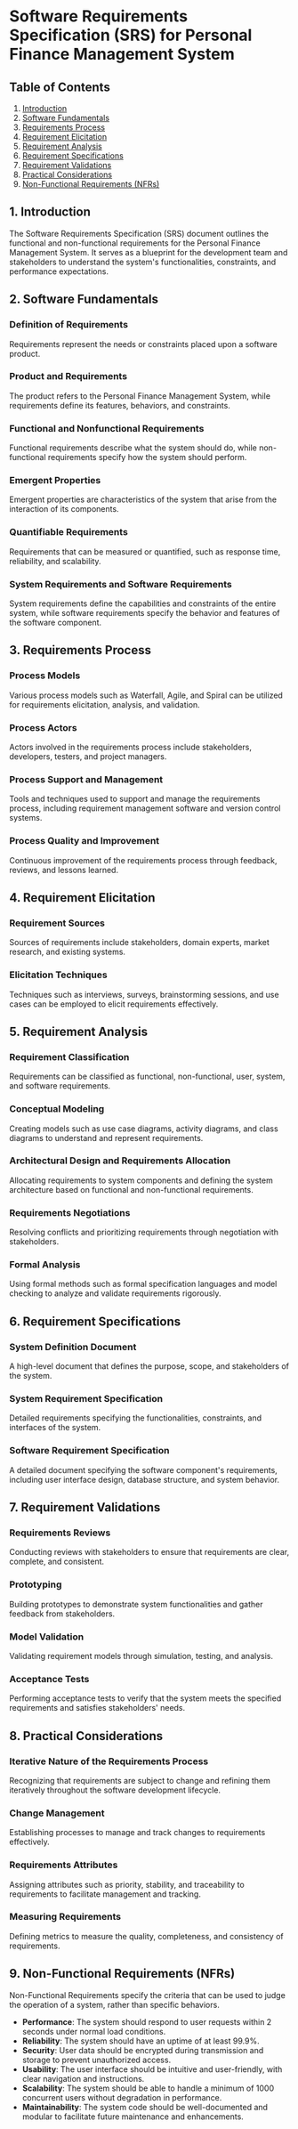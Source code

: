 # Software Requirements Specification (SRS) for Personal Finance Management System

## Table of Contents

1. [Introduction](#1-introduction)
2. [Software Fundamentals](#2-software-fundamentals)
3. [Requirements Process](#3-requirements-process)
4. [Requirement Elicitation](#4-requirement-elicitation)
5. [Requirement Analysis](#5-requirement-analysis)
6. [Requirement Specifications](#6-requirement-specifications)
7. [Requirement Validations](#7-requirement-validations)
8. [Practical Considerations](#8-practical-considerations)
9. [Non-Functional Requirements (NFRs)](#9-non-functional-requirements-nfrs)

## 1. Introduction

The Software Requirements Specification (SRS) document outlines the functional and non-functional requirements for the Personal Finance Management System. It serves as a blueprint for the development team and stakeholders to understand the system's functionalities, constraints, and performance expectations.

## 2. Software Fundamentals

### Definition of Requirements
Requirements represent the needs or constraints placed upon a software product.

### Product and Requirements
The product refers to the Personal Finance Management System, while requirements define its features, behaviors, and constraints.

### Functional and Nonfunctional Requirements
Functional requirements describe what the system should do, while non-functional requirements specify how the system should perform.

### Emergent Properties
Emergent properties are characteristics of the system that arise from the interaction of its components.

### Quantifiable Requirements
Requirements that can be measured or quantified, such as response time, reliability, and scalability.

### System Requirements and Software Requirements
System requirements define the capabilities and constraints of the entire system, while software requirements specify the behavior and features of the software component.

## 3. Requirements Process

### Process Models
Various process models such as Waterfall, Agile, and Spiral can be utilized for requirements elicitation, analysis, and validation.

### Process Actors
Actors involved in the requirements process include stakeholders, developers, testers, and project managers.

### Process Support and Management
Tools and techniques used to support and manage the requirements process, including requirement management software and version control systems.

### Process Quality and Improvement
Continuous improvement of the requirements process through feedback, reviews, and lessons learned.

## 4. Requirement Elicitation

### Requirement Sources
Sources of requirements include stakeholders, domain experts, market research, and existing systems.

### Elicitation Techniques
Techniques such as interviews, surveys, brainstorming sessions, and use cases can be employed to elicit requirements effectively.

## 5. Requirement Analysis

### Requirement Classification
Requirements can be classified as functional, non-functional, user, system, and software requirements.

### Conceptual Modeling
Creating models such as use case diagrams, activity diagrams, and class diagrams to understand and represent requirements.

### Architectural Design and Requirements Allocation
Allocating requirements to system components and defining the system architecture based on functional and non-functional requirements.

### Requirements Negotiations
Resolving conflicts and prioritizing requirements through negotiation with stakeholders.

### Formal Analysis
Using formal methods such as formal specification languages and model checking to analyze and validate requirements rigorously.

## 6. Requirement Specifications

### System Definition Document
A high-level document that defines the purpose, scope, and stakeholders of the system.

### System Requirement Specification
Detailed requirements specifying the functionalities, constraints, and interfaces of the system.

### Software Requirement Specification
A detailed document specifying the software component's requirements, including user interface design, database structure, and system behavior.

## 7. Requirement Validations

### Requirements Reviews
Conducting reviews with stakeholders to ensure that requirements are clear, complete, and consistent.

### Prototyping
Building prototypes to demonstrate system functionalities and gather feedback from stakeholders.

### Model Validation
Validating requirement models through simulation, testing, and analysis.

### Acceptance Tests
Performing acceptance tests to verify that the system meets the specified requirements and satisfies stakeholders' needs.

## 8. Practical Considerations

### Iterative Nature of the Requirements Process
Recognizing that requirements are subject to change and refining them iteratively throughout the software development lifecycle.

### Change Management
Establishing processes to manage and track changes to requirements effectively.

### Requirements Attributes
Assigning attributes such as priority, stability, and traceability to requirements to facilitate management and tracking.

### Measuring Requirements
Defining metrics to measure the quality, completeness, and consistency of requirements.

## 9. Non-Functional Requirements (NFRs)

Non-Functional Requirements specify the criteria that can be used to judge the operation of a system, rather than specific behaviors. 

- **Performance**: The system should respond to user requests within 2 seconds under normal load conditions.
- **Reliability**: The system should have an uptime of at least 99.9%.
- **Security**: User data should be encrypted during transmission and storage to prevent unauthorized access.
- **Usability**: The user interface should be intuitive and user-friendly, with clear navigation and instructions.
- **Scalability**: The system should be able to handle a minimum of 1000 concurrent users without degradation in performance.
- **Maintainability**: The system code should be well-documented and modular to facilitate future maintenance and enhancements.
